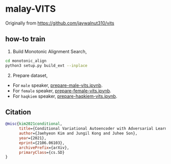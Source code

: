 # malay-VITS

Originally from https://github.com/jaywalnut310/vits

## how-to train

1. Build Monotonic Alignment Search,

```bash
cd monotonic_align
python3 setup.py build_ext --inplace
```

2. Prepare dataset,

- For `male` speaker, [prepare-male-vits.ipynb](prepare-male-vits.ipynb).
- For `female` speaker, [prepare-female-vits.ipynb](prepare-female-vits.ipynb).
- For `haqkiem` speaker, [prepare-haqkiem-vits.ipynb](prepare-haqkiem-vits.ipynb).

## Citation

```bibtex
@misc{kim2021conditional,
      title={Conditional Variational Autoencoder with Adversarial Learning for End-to-End Text-to-Speech}, 
      author={Jaehyeon Kim and Jungil Kong and Juhee Son},
      year={2021},
      eprint={2106.06103},
      archivePrefix={arXiv},
      primaryClass={cs.SD}
}
```